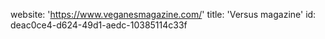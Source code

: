 website: 'https://www.veganesmagazine.com/'
title: 'Versus magazine'
id: deac0ce4-d624-49d1-aedc-10385114c33f
